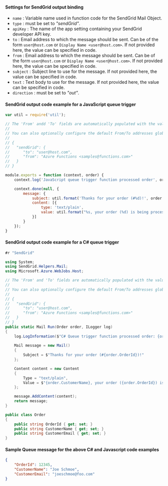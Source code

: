 #### Settings for SendGrid output binding

- `name` : Variable name used in function code for the SendGrid Mail Object.
- `type` : must be set to *"sendGrid"*.
- `apiKey` : The name of the app setting containing your SendGrid developer API key.
- `to` : Email address to which the message should be sent. Can be of the form `user@host.com` or `Display Name <user@host.com>`. If not provided here, the value can be specified in code.
- `from` : Email address to which the message should be sent. Can be of the form `user@host.com` or `Display Name <user@host.com>`. If not provided here, the value can be specified in code.
- `subject` : Subject line to use for the message. If not provided here, the value can be specified in code.
- `text` : Text body to use for the message. If not provided here, the value can be specified in code. 
- `direction` : must be set to *"out"*. 

#### SendGrid output code example for a JavaScript queue trigger

```javascript
var util = require('util');

// The 'From' andd 'To' fields are automatically populated with the values specified by the binding settings.
//
// You can also optionally configure the default From/To addresses globally via host.config, e.g.:
//
// {
//   "sendGrid": {
//      "to": "user@host.com",
//      "from": "Azure Functions <samples@functions.com>"
//   }
// }

module.exports = function (context, order) {
    context.log('JavaScript queue trigger function processed order', order.orderId);

    context.done(null, {
        message: {
            subject: util.format('Thanks for your order (#%d)!', order.orderId),
            content: [{
                type: 'text/plain',
                value: util.format("%s, your order (%d) is being processed!", order.customerName, order.orderId)
            }]
        }
    });
}
```

#### SendGrid output code example for a C# queue trigger

```csharp
#r "SendGrid"

using System;
using SendGrid.Helpers.Mail;
using Microsoft.Azure.WebJobs.Host;

// The 'From' and 'To' fields are automatically populated with the values specified by the binding settings.
//
// You can also optionally configure the default From/To addresses globally via host.config, e.g.:
//
// {
//   "sendGrid": {
//      "to": "user@host.com",
//      "from": "Azure Functions <samples@functions.com>"
//   }
// }
public static Mail Run(Order order, ILogger log)
{
    log.LogInformation($"C# Queue trigger function processed order: {order.OrderId}");
    
    Mail message = new Mail()
    {
        Subject = $"Thanks for your order (#{order.OrderId})!"
    };

    Content content = new Content
    {
        Type = "text/plain",
        Value = $"{order.CustomerName}, your order ({order.OrderId}) is being processed!"
    };

    message.AddContent(content);    
    return message;
}

public class Order
{
    public string OrderId { get; set; }
    public string CustomerName { get; set; }
    public string CustomerEmail { get; set; }
}
```

#### Sample Queue message for the above C# and Javascript code examples

```json
{
    "OrderId": 12345,
    "CustomerName": "Joe Schmoe", 
    "CustomerEmail": "joeschmoe@foo.com" 
}
```